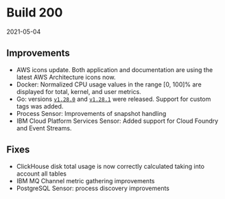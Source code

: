 # Build 200

2021-05-04

## Improvements

* AWS icons update. Both application and documentation are using the latest AWS Architecture icons now.
* Docker: Normalized CPU usage values in the range [0, 100]% are displayed for total, kernel, and user metrics.
* Go: versions [`v1.28.0`](https://github.com/instana/go-sensor/releases/tag/v1.28.0) and [`v1.28.1`](https://github.com/instana/go-sensor/releases/tag/v1.28.1) were released. Support for custom tags was added.
* Process Sensor: Improvements of snapshot handling
* IBM Cloud Platform Services Sensor:  Added support for Cloud Foundry and Event Streams.

## Fixes

* ClickHouse disk total usage is now correctly calculated taking into account all tables
* IBM MQ Channel metric gathering improvements
* PostgreSQL Sensor: process discovery improvements
